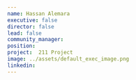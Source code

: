 ```yaml
---
name: Hassan Alemara
executive: false
director: false
lead: false
community_manager:   
position:  
project:  211 Project
image: ../assets/default_exec_image.png
linkedin: 
---
```

